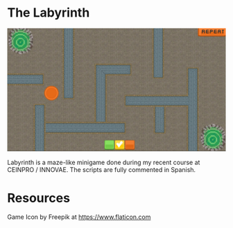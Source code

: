 # The Labyrinth

![alt text](https://github.com/danelsanchez/labyrinth/blob/master/GithubImages/Laberinto.jpg)

Labyrinth is a maze-like minigame done during my recent course at CEINPRO / INNOVAE.
The scripts are fully commented in Spanish.

# Resources
Game Icon by Freepik at https://www.flaticon.com

